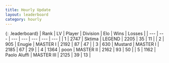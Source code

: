 ```yaml
---
title: Hourly Update
layout: leaderboard
category: hourly
---
```


{: .leaderboard}
| Rank | LV | Player | Division | Elo | Wins | Losses |
| --- | --- | --- | --- | --- | --- | --- |
| <span data-change="0">1</span> | 2747 | <span title="ID: 353063">Sktima</span> | LEGEND | <span data-change="0">2205</span> | <span data-change="0">35</span> | <span data-change="0">11</span> |
| <span data-change="0">2</span> | 905 | <span title="ID: 623502">Enugie</span> | MASTER I | <span data-change="0">2192</span> | <span data-change="0">87</span> | <span data-change="0">47</span> |
| <span data-change="0">3</span> | 630 | <span title="ID: 611082">Mustard</span> | MASTER I | <span data-change="5">2185</span> | <span data-change="1">67</span> | <span data-change="0">29</span> |
| <span data-change="0">4</span> | 1364 | <span title="ID: 540690">poon</span> | MASTER II | <span data-change="0">2162</span> | <span data-change="0">93</span> | <span data-change="0">50</span> |
| <span data-change="0">5</span> | 1162 | <span title="ID: 512212">Paolo Aluffi</span> | MASTER III | <span data-change="0">2125</span> | <span data-change="0">39</span> | <span data-change="0">13</span> |